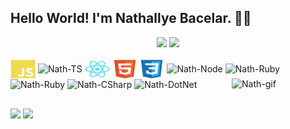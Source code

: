 ## Hello World! I'm Nathallye Bacelar. 👋😊

<div align="center">
  <a href="https://github.com/nathallye"></a>
  <img height="180em" src="https://github-readme-stats.vercel.app/api?username=nathallye&show_icons=true&theme=dracula&include_all_commits=true&count_private=true" />
  <img height="180em" src="https://github-readme-stats.vercel.app/api/top-langs/?username=nathallye&layout=compact&langs_count=7&theme=dracula" />
</div>
  
<div><br>
  <img align="center" alt="Nath-JS" height="30" width="40" src="https://raw.githubusercontent.com/devicons/devicon/master/icons/javascript/javascript-plain.svg">
  <img align="center" alt="Nath-TS" height="30" width="40" src="https://cdn.jsdelivr.net/gh/devicons/devicon/icons/typescript/typescript-original.svg">
  <img align="center" alt="Nath-React" height="30" width="40" src="https://raw.githubusercontent.com/devicons/devicon/master/icons/react/react-original.svg">
  <img align="center" alt="Nath-HTML" height="30" width="40" src="https://raw.githubusercontent.com/devicons/devicon/master/icons/html5/html5-original.svg">
  <img align="center" alt="Nath-CSS" height="30" width="40" src="https://raw.githubusercontent.com/devicons/devicon/master/icons/css3/css3-original.svg">
  <img align="center" alt="Nath-Node" height="30" width="40" src="https://cdn.jsdelivr.net/gh/devicons/devicon/icons/nodejs/nodejs-original.svg">
  <img align="center" alt="Nath-Ruby" height="30" width="40" src="https://cdn.jsdelivr.net/gh/devicons/devicon/icons/ruby/ruby-plain.svg">
  <img align="center" alt="Nath-Ruby" height="30" width="40" src="https://cdn.jsdelivr.net/gh/devicons/devicon/icons/rails/rails-original-wordmark.svg">
  <img align="center" alt="Nath-CSharp" height="30" width="40" src="https://cdn.jsdelivr.net/gh/devicons/devicon/icons/csharp/csharp-original.svg">
  <img align="center" alt="Nath-DotNet" height="30" width="40" src="https://cdn.jsdelivr.net/gh/devicons/devicon/icons/dotnetcore/dotnetcore-original.svg">
    
  <img align="right" alt="Nath-gif" height="150" width="150" src="https://i.picasion.com/pic92/f093a2ca67deb94984b95394a51c32dd.gif">
</div>
  
##
  
<div> 
  <a href="https://www.linkedin.com/in/nathallye-bacelar" target="_blank"><img src="https://img.shields.io/badge/-LinkedIn-%230077B5?style=for-the-badge&logo=linkedin&logoColor=white" target="_blank"></a> 
  <a href = "mailto:nathallye.bacelar@gmail.com"><img src="https://img.shields.io/badge/-Gmail-%23333?style=for-the-badge&logo=gmail&logoColor=white" target="_blank"></a>
</div>
